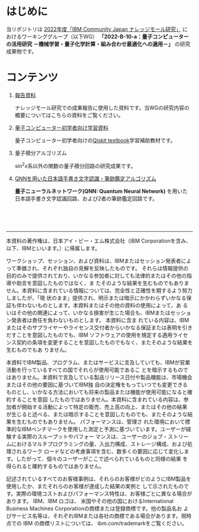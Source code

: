 # はじめに
当リポジトリは [2022年度「IBM Community Japan ナレッジモール研究」](https://www.ibm.com/ibm/jp/ja/ibmcommunityjapan-wg-theme.html)
におけるワーキンググループ（以下WG） **「2022-B-10-a：量子コンピューターの活用研究 －機械学習・量子化学計算・組み合わせ最適化への適用－」** の研究成果物です。

# コンテンツ
1. [報告資料](https://github.com/wg-quantum/2022-B-10a/blob/main/%E6%9C%80%E7%B5%82%E5%A0%B1%E5%91%8A%E8%B3%87%E6%96%99.pdf)
    
    ナレッジモール研究での成果報告に使用した資料です。当WGの研究内容の概要についてはこちらの資料をご覧ください。
  
2. [量子コンピューター初学者向け学習資料](https://github.com/wg-quantum/2022-B-10a/tree/main/%E5%88%9D%E5%AD%A6%E8%80%85%E5%90%91%E3%81%91%E5%AD%A6%E7%BF%92%E8%B3%87%E6%96%99)

    量子コンピューター初学者向けの[Qiskit textbook](https://qiskit.org/textbook/ja/preface.html)学習補助教材です。
    
3. 量子積分アルゴリズム
    
    $\sin^2 x$系以外の関数の量子積分回路の研究成果です。
    
4. [QNNを用いた日本語手書き文字認識・筆跡鑑定アルゴリズム](https://github.com/wg-quantum/2022-B-10a/tree/main/%E9%87%8F%E5%AD%90%E6%A9%9F%E6%A2%B0%E5%AD%A6%E7%BF%92%E3%81%A6%E3%82%99%E7%94%BB%E5%83%8F%E5%88%86%E9%A1%9E(QNN))

    **量子ニューラルネットワーク(QNN: Quantum Neural Network)**  を用いた日本語手書き文字認識回路、および2者の筆跡鑑定回路です。
    
<br><br><br>
***
本資料の著作権は、⽇本アイ・ビー・エム株式会社（IBM Corporationを含み、以下、IBMといいます。）に帰属します。


ワークショップ、セッション、および資料は、IBMまたはセッション発表者によって準備され、それぞれ独⾃の⾒解を反映したものです。
それらは情報提供の⽬的のみで提供されており、いかなる参加者に対しても法律的またはその他の指導や助⾔を意図したものではなく、ま
たそのような結果を⽣むものでもありません。本資料に含まれている情報については、完全性と正確性を期するよう努⼒しましたが、「現
状のまま」提供され、明⽰または暗⽰にかかわらずいかなる保証も伴わないものとします。本資料またはその他の資料の使⽤によって、あ
るいはその他の関連によって、いかなる損害が⽣じた場合も、IBMまたはセッション発表者は責任を負わないものとします。 本資料に含ま
れている内容は、IBMまたはそのサプライヤーやライセンス交付者からいかなる保証または表明を引きだすことを意図したものでも、IBM
ソフトウェアの使⽤を規定する適⽤ライセンス契約の条項を変更することを意図したものでもなく、またそのような結果を⽣むものでもあ
りません。

本資料でIBM製品、プログラム、またはサービスに⾔及していても、IBMが営業活動を⾏っているすべての国でそれらが使⽤可能であるこ
とを暗⽰するものではありません。本資料で⾔及している製品リリース⽇付や製品機能は、市場機会またはその他の要因に基づいてIBM独
⾃の決定権をもっていつでも変更できるものとし、いかなる⽅法においても将来の製品または機能が使⽤可能になると確約することを意図
したものではありません。本資料に含まれている内容は、参加者が開始する活動によって特定の販売、売上⾼の向上、またはその他の結果
が⽣じると述べる、または暗⽰することを意図したものでも、またそのような結果を⽣むものでもありません。 パフォーマンスは、管理さ
れた環境において標準的なIBMベンチマークを使⽤した測定と予測に基づいています。ユーザーが経験する実際のスループットやパフォー
マンスは、ユーザーのジョブ・ストリームにおけるマルチプログラミングの量、⼊出⼒構成、ストレージ構成、および処理されるワーク
ロードなどの考慮事項を含む、数多くの要因に応じて変化します。したがって、個々のユーザーがここで述べられているものと同様の結果
を得られると確約するものではありません。

記述されているすべてのお客様事例は、それらのお客様がどのようにIBM製品を使⽤したか、またそれらのお客様が達成した結果の実例と
して⽰されたものです。実際の環境コストおよびパフォーマンス特性は、お客様ごとに異なる場合があります。
IBM、IBM ロゴは、 ⽶国やその他の国におけるInternational Business Machines Corporationの商標または登録商標です。他の製品名お
よびサービス名等は、それぞれIBMまたは各社の商標である場合があります。現時点での IBM の商標リストについては、
ibm.com/trademarkをご覧ください。
